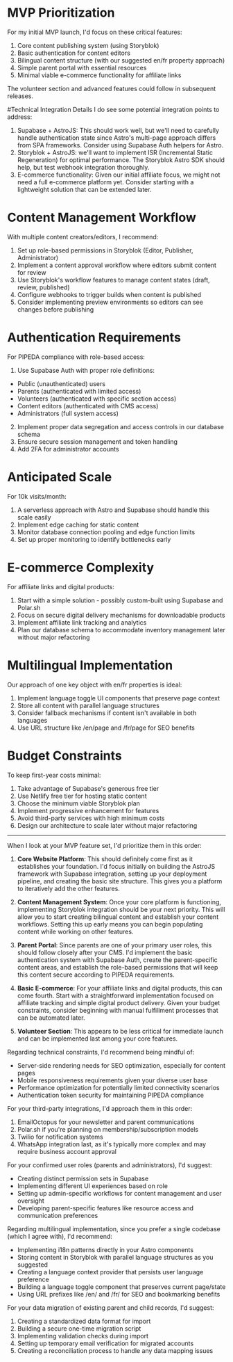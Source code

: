 # MVP Prioritization
For my initial MVP launch, I'd focus on these critical features:

1. Core content publishing system (using Storyblok)
2. Basic authentication for content editors
3. Bilingual content structure (with our suggested en/fr property approach)
4. Simple parent portal with essential resources
5. Minimal viable e-commerce functionality for affiliate links

The volunteer section and advanced features could follow in subsequent releases.

#Technical Integration Details
I do see some potential integration points to address:

1. Supabase + AstroJS: This should work well, but we'll need to carefully handle authentication state since Astro's multi-page approach differs from SPA frameworks. Consider using Supabase Auth helpers for Astro.
2. Storyblok + AstroJS: we'll want to implement ISR (Incremental Static Regeneration) for optimal performance. The Storyblok Astro SDK should help, but test webhook integration thoroughly.
3. E-commerce functionality: Given our initial affiliate focus, we might not need a full e-commerce platform yet. Consider starting with a lightweight solution that can be extended later.

# Content Management Workflow
With multiple content creators/editors, I recommend:

1. Set up role-based permissions in Storyblok (Editor, Publisher, Administrator)
2. Implement a content approval workflow where editors submit content for review
3. Use Storyblok's workflow features to manage content states (draft, review, published)
4. Configure webhooks to trigger builds when content is published
5. Consider implementing preview environments so editors can see changes before publishing

# Authentication Requirements
For PIPEDA compliance with role-based access:

1. Use Supabase Auth with proper role definitions:

  * Public (unauthenticated) users
  * Parents (authenticated with limited access)
  * Volunteers (authenticated with specific section access)
  * Content editors (authenticated with CMS access)
  * Administrators (full system access)

2. Implement proper data segregation and access controls in our database schema
3. Ensure secure session management and token handling
4. Add 2FA for administrator accounts

# Anticipated Scale
For 10k visits/month:

1. A serverless approach with Astro and Supabase should handle this scale easily
2. Implement edge caching for static content
3. Monitor database connection pooling and edge function limits
4. Set up proper monitoring to identify bottlenecks early

# E-commerce Complexity
For affiliate links and digital products:

1. Start with a simple solution - possibly custom-built using Supabase and Polar.sh
2. Focus on secure digital delivery mechanisms for downloadable products
3. Implement affiliate link tracking and analytics
4. Plan our database schema to accommodate inventory management later without major refactoring

# Multilingual Implementation
Our approach of one key object with en/fr properties is ideal:

1. Implement language toggle UI components that preserve page context
2. Store all content with parallel language structures
3. Consider fallback mechanisms if content isn't available in both languages
4. Use URL structure like /en/page and /fr/page for SEO benefits

# Budget Constraints
To keep first-year costs minimal:

1. Take advantage of Supabase's generous free tier
2. Use Netlify free tier for hosting static content
3. Choose the minimum viable Storyblok plan
4. Implement progressive enhancement for features
5. Avoid third-party services with high minimum costs
6. Design our architecture to scale later without major refactoring
---
When I look at your MVP feature set, I'd prioritize them in this order:

1. **Core Website Platform**: This should definitely come first as it establishes your foundation. I'd focus initially on building the AstroJS framework with Supabase integration, setting up your deployment pipeline, and creating the basic site structure. This gives you a platform to iteratively add the other features.

2. **Content Management System**: Once your core platform is functioning, implementing Storyblok integration should be your next priority. This will allow you to start creating bilingual content and establish your content workflows. Setting this up early means you can begin populating content while working on other features.

3. **Parent Portal**: Since parents are one of your primary user roles, this should follow closely after your CMS. I'd implement the basic authentication system with Supabase Auth, create the parent-specific content areas, and establish the role-based permissions that will keep this content secure according to PIPEDA requirements.

4. **Basic E-commerce**: For your affiliate links and digital products, this can come fourth. Start with a straightforward implementation focused on affiliate tracking and simple digital product delivery. Given your budget constraints, consider beginning with manual fulfillment processes that can be automated later.

5. **Volunteer Section**: This appears to be less critical for immediate launch and can be implemented last among your core features.

Regarding technical constraints, I'd recommend being mindful of:
- Server-side rendering needs for SEO optimization, especially for content pages
- Mobile responsiveness requirements given your diverse user base
- Performance optimization for potentially limited connectivity scenarios
- Authentication token security for maintaining PIPEDA compliance

For your third-party integrations, I'd approach them in this order:
1. EmailOctopus for your newsletter and parent communications
2. Polar.sh if you're planning on membership/subscription models
3. Twilio for notification systems
4. WhatsApp integration last, as it's typically more complex and may require business account approval

For your confirmed user roles (parents and administrators), I'd suggest:
- Creating distinct permission sets in Supabase
- Implementing different UI experiences based on role
- Setting up admin-specific workflows for content management and user oversight
- Developing parent-specific features like resource access and communication preferences

Regarding multilingual implementation, since you prefer a single codebase (which I agree with), I'd recommend:
- Implementing i18n patterns directly in your Astro components
- Storing content in Storyblok with parallel language structures as you suggested
- Creating a language context provider that persists user language preference
- Building a language toggle component that preserves current page/state
- Using URL prefixes like /en/ and /fr/ for SEO and bookmarking benefits

For your data migration of existing parent and child records, I'd suggest:
1. Creating a standardized data format for import
2. Building a secure one-time migration script
3. Implementing validation checks during import
4. Setting up temporary email verification for migrated accounts
5. Creating a reconciliation process to handle any data mapping issues
